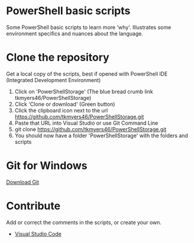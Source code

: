 # PowerShell basic scripts 
Some PowerShell basic scripts to learn more 'why'. Illustrates some environment specifics and nuances about the language. 

# Clone the repository
Get a local copy of the scripts, best if opened with PowerShell IDE (Integrated Development Environment)
1.	Click on 'PowerShellStorage' (The blue bread crumb link tkmyers46/PowerShellStorage)
2.  Click 'Clone or download' (Green button)
3.  Click the clipboard icon next to the url https://github.com/tkmyers46/PowerShellStorage.git
4.	Paste that URL into Visual Studio or use Git Command Line
5.  git clone https://github.com/tkmyers46/PowerShellStorage.git
6.  You should now have a folder 'PowerShellStorage' with the folders and scripts

# Git for Windows
[Download Git](https://git-scm.com/downloads)

# Contribute
Add or correct the comments in the scripts, or create your own.
- [Visual Studio Code](https://github.com/Microsoft/vscode)

